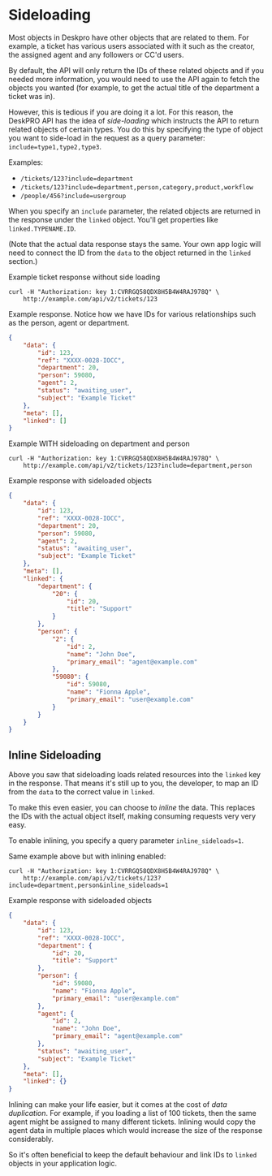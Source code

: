 Sideloading
===========

Most objects in Deskpro have other objects that are related to them. For example, a ticket has various users associated with it such as the creator, the assigned agent and any followers or CC'd users.

By default, the API will only return the IDs of these related objects and if you needed more information, you would need to use the API again to fetch the objects you wanted (for example, to get the actual title of the department a ticket was in).

However, this is tedious if you are doing it a lot. For this reason, the DeskPRO API has the idea of _side-loading_ which instructs the API to return related objects of certain types. You do this by specifying the type of object you want to side-load in the request as a query parameter: `include=type1,type2,type3`.

Examples:

* `/tickets/123?include=department`
* `/tickets/123?include=department,person,category,product,workflow`
* `/people/456?include=usergroup`

When you specify an `include` parameter, the related objects are returned in the response under the `linked` object. You'll get properties like `linked.TYPENAME.ID`.

(Note that the actual data response stays the same. Your own app logic will need to connect the ID from the `data` to the object returned in the `linked` section.)

Example ticket response without side loading

```shell
curl -H "Authorization: key 1:CVRRGQ58QDX8H5B4W4RAJ978Q" \
	http://example.com/api/v2/tickets/123
```

Example response. Notice how we have IDs for various relationships such as the person, agent or department.

```json
{
    "data": {
        "id": 123,
        "ref": "XXXX-0028-IOCC",
        "department": 20,
        "person": 59080,
        "agent": 2,
        "status": "awaiting_user",
        "subject": "Example Ticket"
    },
    "meta": [],
    "linked": []
}
```

Example WITH sideloading on department and person

```shell
curl -H "Authorization: key 1:CVRRGQ58QDX8H5B4W4RAJ978Q" \
	http://example.com/api/v2/tickets/123?include=department,person
```

Example response with sideloaded objects

```json
{
    "data": {
        "id": 123,
        "ref": "XXXX-0028-IOCC",
        "department": 20,
        "person": 59080,
        "agent": 2,
        "status": "awaiting_user",
        "subject": "Example Ticket"
    },
    "meta": [],
    "linked": {
        "department": {
            "20": {
                "id": 20,
                "title": "Support"
            }
        },
        "person": {
            "2": {
                "id": 2,
                "name": "John Doe",
                "primary_email": "agent@example.com"
            },
            "59080": {
                "id": 59080,
                "name": "Fionna Apple",
                "primary_email": "user@example.com"
            }
        }
    }
}
```

## Inline Sideloading

Above you saw that sideloading loads related resources into the `linked` key in the response. That means it's still up to you, the developer, to map an ID from the `data` to the correct value in `linked`.

To make this even easier, you can choose to _inline_ the data. This replaces the IDs with the actual object itself, making consuming requests very very easy.

To enable inlining, you specify a query parameter `inline_sideloads=1`.

Same example above but with inlining enabled:

```
curl -H "Authorization: key 1:CVRRGQ58QDX8H5B4W4RAJ978Q" \
    http://example.com/api/v2/tickets/123?include=department,person&inline_sideloads=1
```

Example response with sideloaded objects

```json
{
    "data": {
        "id": 123,
        "ref": "XXXX-0028-IOCC",
        "department": {
            "id": 20,
            "title": "Support"
        },
        "person": {
            "id": 59080,
            "name": "Fionna Apple",
            "primary_email": "user@example.com"
        },
        "agent": {
            "id": 2,
            "name": "John Doe",
            "primary_email": "agent@example.com"
        },
        "status": "awaiting_user",
        "subject": "Example Ticket"
    },
    "meta": [],
    "linked": {}
}
```

Inlining can make your life easier, but it comes at the cost of _data duplication_. For example, if you loading a list of 100 tickets, then the same agent might be assigned to many different tickets. Inlining would copy the agent data in multiple places which would increase the size of the response considerably.

So it's often beneficial to keep the default behaviour and link IDs to `linked` objects in your application logic.